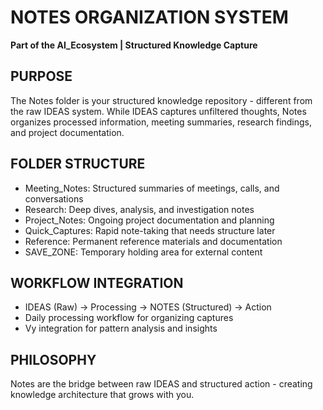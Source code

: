# NOTES ORGANIZATION SYSTEM
**Part of the AI_Ecosystem | Structured Knowledge Capture**

## PURPOSE
The Notes folder is your structured knowledge repository - different from the raw IDEAS system. While IDEAS captures unfiltered thoughts, Notes organizes processed information, meeting summaries, research findings, and project documentation.

## FOLDER STRUCTURE
- Meeting_Notes: Structured summaries of meetings, calls, and conversations
- Research: Deep dives, analysis, and investigation notes
- Project_Notes: Ongoing project documentation and planning
- Quick_Captures: Rapid note-taking that needs structure later
- Reference: Permanent reference materials and documentation
- SAVE_ZONE: Temporary holding area for external content

## WORKFLOW INTEGRATION
- IDEAS (Raw) -> Processing -> NOTES (Structured) -> Action
- Daily processing workflow for organizing captures
- Vy integration for pattern analysis and insights

## PHILOSOPHY
Notes are the bridge between raw IDEAS and structured action - creating knowledge architecture that grows with you.
